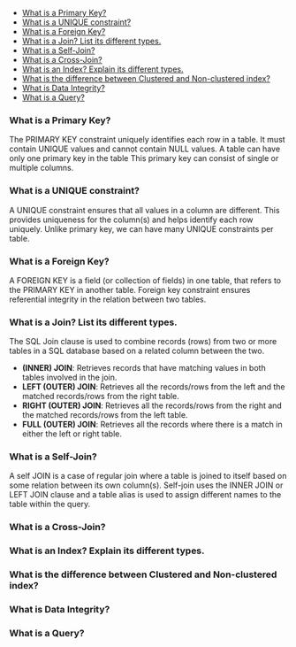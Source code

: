 - [What is a Primary Key?](#what-is-a-primary-key)
- [What is a UNIQUE constraint?](#what-is-a-unique-constraint)
- [What is a Foreign Key?](#what-is-a-foreign-key)
- [What is a Join? List its different types.](#what-is-a-join-list-its-different-types)
- [What is a Self-Join?](#what-is-a-self-join)
- [What is a Cross-Join?](#what-is-a-cross-join)
- [What is an Index? Explain its different types.](#what-is-an-index-explain-its-different-types)
- [What is the difference between Clustered and Non-clustered index?](#what-is-the-difference-between-clustered-and-non-clustered-index)
- [What is Data Integrity?](#what-is-data-integrity)
- [What is a Query?](#what-is-a-query)

### What is a Primary Key?
The PRIMARY KEY constraint uniquely identifies each row in a table.
It must contain UNIQUE values and cannot contain NULL values.
A table can have only one primary key in the table
This primary key can consist of single or multiple columns.

### What is a UNIQUE constraint?
A UNIQUE constraint ensures that all values in a column are different.
This provides uniqueness for the column(s) and helps identify each row uniquely.
Unlike primary key, we can have many UNIQUE constraints per table. 

### What is a Foreign Key?
A FOREIGN KEY is a field (or collection of fields) in one table, that refers to the PRIMARY KEY in another table.
Foreign key constraint ensures referential integrity in the relation between two tables.

### What is a Join? List its different types.
The SQL Join clause is used to combine records (rows) from two or more tables in a SQL database based on a related column between the two.
- **(INNER) JOIN**: Retrieves records that have matching values in both tables involved in the join.
- **LEFT (OUTER) JOIN**: Retrieves all the records/rows from the left and the matched records/rows from the right table.
- **RIGHT (OUTER) JOIN**: Retrieves all the records/rows from the right and the matched records/rows from the left table.
- **FULL (OUTER) JOIN**: Retrieves all the records where there is a match in either the left or right table.

### What is a Self-Join?
A self JOIN is a case of regular join where a table is joined to itself based on some relation between its own column(s).
Self-join uses the INNER JOIN or LEFT JOIN clause and a table alias is used to assign different names to the table within the query.

### What is a Cross-Join?
### What is an Index? Explain its different types.
### What is the difference between Clustered and Non-clustered index?
### What is Data Integrity?
### What is a Query?